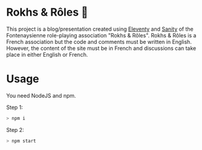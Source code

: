 # Rokhs & Rôles 🎲

This project is a blog/presentation created using [Eleventy](https://www.11ty.dev/) and [Sanity](https://www.sanity.io/) of the Fontenaysienne role-playing association "Rokhs & Rôles". Rokhs & Rôles is a French association but the code and comments must be written in English. However, the content of the site must be in French and discussions can take place in either English or French.


# Usage

You need NodeJS and npm.

Step 1:
```sh
> npm i
```

Step 2:
```sh
> npm start
```
